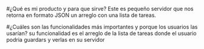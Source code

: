 #¿Qué es mi producto y para que sirve?
Este es pequeño servidor que nos retorna en formato JSON un arreglo con una lista de tareas. 

#¿Cuáles son las funcionalidades más importantes y porque los usuarios las usarían?
su funcionalidad es el arreglo de la lista de tareas donde el usuario podria guardars y verlas en su servidor